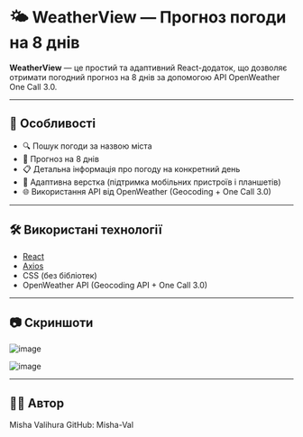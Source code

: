 # 🌤 WeatherView — Прогноз погоди на 8 днів

**WeatherView** — це простий та адаптивний React-додаток, що дозволяє отримати погодний прогноз на 8 днів за допомогою API OpenWeather One Call 3.0.

---

## 📌 Особливості

- 🔍 Пошук погоди за назвою міста
- 📆 Прогноз на 8 днів
- 📋 Детальна інформація про погоду на конкретний день
- 📱 Адаптивна верстка (підтримка мобільних пристроїв і планшетів)
- 🌐 Використання API від OpenWeather (Geocoding + One Call 3.0)

---

## 🛠 Використані технології

- [React](https://reactjs.org/)
- [Axios](https://axios-http.com/)
- CSS (без бібліотек)
- OpenWeather API (Geocoding API + One Call 3.0)

---

## 📷 Скриншоти

![image](https://github.com/user-attachments/assets/5f81456d-0348-4f81-a998-e285f48e990f)

![image](https://github.com/user-attachments/assets/e42b539c-97f8-4c2a-af26-abfc742bd6e4)

---

## 👨‍💻 Автор

Misha Valihura
GitHub: Misha-Val

